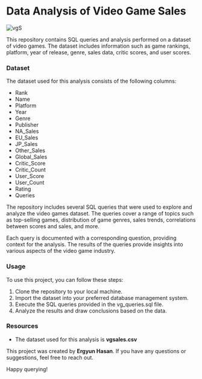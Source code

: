 # Data Analysis of Video Game Sales

![vgS](https://github.com/ergyunhasan/Video_Game_Analysis_SQL/assets/121507597/2ca00938-8c53-4930-86e9-2b14b68caa53)

This repository contains SQL queries and analysis performed on a dataset of video games. The dataset includes information such as game rankings, platform, year of release, genre, sales data, critic scores, and user scores.

### Dataset
The dataset used for this analysis consists of the following columns:

* Rank
* Name
* Platform
* Year
* Genre
* Publisher
* NA_Sales
* EU_Sales
* JP_Sales
* Other_Sales
* Global_Sales
* Critic_Score
* Critic_Count
* User_Score
* User_Count
* Rating
* Queries

The repository includes several SQL queries that were used to explore and analyze the video games dataset. The queries cover a range of topics such as top-selling games, distribution of game genres, sales trends, correlations between scores and sales, and more.

Each query is documented with a corresponding question, providing context for the analysis. The results of the queries provide insights into various aspects of the video game industry.

### Usage

To use this project, you can follow these steps:

1. Clone the repository to your local machine.
2. Import the dataset into your preferred database management system.
3. Execute the SQL queries provided in the vg_queries.sql file.
4. Analyze the results and draw conclusions based on the data.

### Resources

* The dataset used for this analysis is **vgsales.csv**

This project was created by **Ergyun Hasan**. If you have any questions or suggestions, feel free to reach out.

Happy querying!

